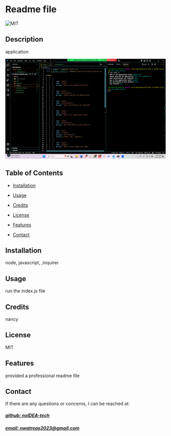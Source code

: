 # Readme file
![MIT](https://img.shields.io/badge/License-MIT-blue)



## Description
application

![app_image](mockup.png)

## Table of Contents
- [Installation](#installation)
- [Usage](#usage)
- [Credits](#credits)
- [License](#license)
- [Features](#features)

- [Contact](#contact)

## Installation
node, javascript, ,inquirer

## Usage
run the index.js file

## Credits
nancy

## License
MIT

## Features
provided a professional readme file



## Contact
If there are any questions or concerns, I can be reached at:
##### [github: noIDEA-tech](https://github.com/noIDEA-tech)
##### [email: nwatreas2023@gmail.com](mailto:nwatreas2023@gmail.com)
